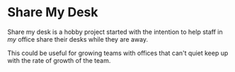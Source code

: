 # Share My Desk
Share my desk is a hobby project started with the intention to help staff in *my* office share their desks while they are away.

This could be useful for growing teams with offices that can't quiet keep up with the rate of growth of the team.

